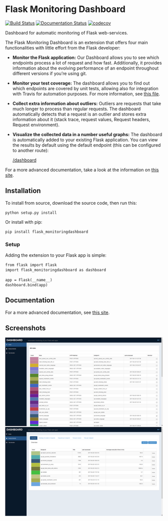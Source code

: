 # Flask Monitoring Dashboard
[![Build Status](https://travis-ci.org/flask-dashboard/Flask-MonitoringDashboard.svg?branch=master)](https://travis-ci.org/flask-dashboard/Flask-MonitoringDashboard.svg?branch=master)
[![Documentation Status](https://readthedocs.org/projects/flask-monitoringdashboard/badge/?version=latest)](http://flask-monitoringdashboard.readthedocs.io/en/latest/?badge=latest)
[![codecov](https://codecov.io/gh/flask-dashboard/Flask-MonitoringDashboard/branch/master/graph/badge.svg)](https://codecov.io/gh/flask-dashboard/Flask-MonitoringDashboard)


Dashboard for automatic monitoring of Flask web-services.

The Flask Monitoring Dashboard is an extension that offers four main functionalities with little effort from the Flask developer:
- **Monitor the Flask application:**
Our Dashboard allows you to see which endpoints process a lot of request and how fast. 
Additionally, it provides information about the evolving performance of an endpoint throughout different versions if you’re using git.
- **Monitor your test coverage:**
The dashboard allows you to find out which endpoints are covered by unit tests, allowing also for integration with Travis for automation purposes. 
For more information, see [this file](http://flask-monitoringdashboard.readthedocs.io/en/latest/functionality.html#test-coverage-monitoring).
- **Collect extra information about outliers:**
Outliers are requests that take much longer to process than regular requests. 
The dashboard automatically detects that a request is an outlier and stores extra information about it (stack trace, request values, Request headers, Request environment).
- **Visualize the collected data in a number useful graphs:**
The dashboard is automatically added to your existing Flask application.
You can view the results by default using the default endpoint (this can be configured to another route):

    [/dashboard](http://localhost:5000/dashboard)

For a more advanced documentation, take a look at the information on [this site](http://flask-monitoringdashboard.readthedocs.io/en/latest/functionality.html).

## Installation
To install from source, download the source code, then run this:

    python setup.py install

Or install with pip:
    
    pip install flask_monitoringdashboard
    
### Setup
Adding the extension to your Flask app is simple:

    from flask import Flask
    import flask_monitoringdashboard as dashboard

    app = Flask(__name__)
    dashboard.bind(app)
 
## Documentation
For a more advanced documentation, see [this site](http://flask-monitoringdashboard.readthedocs.io).

## Screenshots
![Screenshot 1](/docs/img/screenshot1.png)
![Screenshot 2](/docs/img/screenshot2.png)
